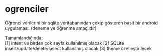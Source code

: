 ogrenciler
==========

Öğrenci verilerini bir sqlite veritabanından çekip gösteren basit bir android uygulaması. (deneme ve öğrenme amaçlıdır)


Tamamlandığında;<br>
[1] intent ve birden çok sayfa kullanılmış olacak
[2] SQLite insert/update/delete/select kullanılmış olacak
[3] theme özelleştirilecek
